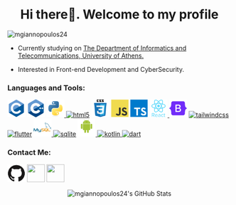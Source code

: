 <h1 align="center">Hi there👋. Welcome to my profile</h1>
<p align="left"> <img src="https://komarev.com/ghpvc/?username=mgiannopoulos24&label=Profile%20views&color=0e75b6&style=flat" alt="mgiannopoulos24" /> </p>

- Currently studying on [The Department of Informatics and Telecommunications, University of Athens.](https://www.di.uoa.gr/)

- Interested in Front-end Development and CyberSecurity.

<h3 align="left">Languages and Tools:</h3>
  <a href="https://www.cprogramming.com/" target="_blank" rel="noreferrer"><img src="https://raw.githubusercontent.com/devicons/devicon/master/icons/c/c-original.svg" alt="c" width="40" height="40"/></a> 
  <a href="https://www.w3schools.com/cpp/" target="_blank" rel="noreferrer"><img src="https://raw.githubusercontent.com/devicons/devicon/master/icons/cplusplus/cplusplus-original.svg" alt="cplusplus" width="40" height="40"/></a> 
  <a href="https://www.python.org" target="_blank" rel="noreferrer"> <img src="https://raw.githubusercontent.com/devicons/devicon/master/icons/python/python-original.svg" alt="python" width="40" height="40"/> </a>
  <a href="https://developer.mozilla.org/en-US/docs/Web/HTML" target="_blank" rel="noreferrer"><img src="https://img.icons8.com/color/48/000000/html-5--v1.png" alt="html5" width="40" height="40"/></a>
  <a href="https://www.w3schools.com/css/" target="_blank" rel="noreferrer"> <img src="https://raw.githubusercontent.com/devicons/devicon/master/icons/css3/css3-original-wordmark.svg" alt="css3" width="40" height="40"/></a>
  <a href="https://developer.mozilla.org/en-US/docs/Web/JavaScript" target="_blank" rel="noreferrer"><img src="https://raw.githubusercontent.com/devicons/devicon/master/icons/javascript/javascript-original.svg" alt="javascript" width="40" height="40"/></a>
  <a href="https://www.typescriptlang.org/" target="_blank" rel="noreferrer"><img src="https://raw.githubusercontent.com/devicons/devicon/master/icons/typescript/typescript-original.svg" alt="typescript" width="40" height="40"/></a>
  <a href="https://reactjs.org/" target="_blank" rel="noreferrer"> <img src="https://raw.githubusercontent.com/devicons/devicon/master/icons/react/react-original-wordmark.svg" alt="react" width="40" height="40"/> </a>
  <a href="https://getbootstrap.com/" target="_blank" rel="noreferrer"><img src="https://raw.githubusercontent.com/devicons/devicon/master/icons/bootstrap/bootstrap-plain.svg" alt="bootstrap" width="40" height="40"/></a>
  <a href="https://tailwindcss.com/" target="_blank" rel="noreferrer"><img src="https://www.vectorlogo.zone/logos/tailwindcss/tailwindcss-icon.svg" alt="tailwindcss" width="40" height="40"/></a>
  <a href="https://flutter.dev/" target="_blank" rel="noreferrer"><img src="https://www.vectorlogo.zone/logos/flutterio/flutterio-icon.svg" alt="flutter" width="40" height="40"/></a>
  <a href="https://www.mysql.com/" target="_blank" rel="noreferrer"> <img src="https://raw.githubusercontent.com/devicons/devicon/master/icons/mysql/mysql-original-wordmark.svg" alt="mysql" width="40" height="40"/> </a>
  <a href="https://www.sqlite.org/" target="_blank" rel="noreferrer"><img src="https://www.vectorlogo.zone/logos/sqlite/sqlite-icon.svg" alt="sqlite" width="40" height="40"/></a>
  <a href="https://developer.android.com" target="_blank" rel="noreferrer"> <img src="https://raw.githubusercontent.com/devicons/devicon/master/icons/android/android-original-wordmark.svg" alt="android" width="40" height="40"/> </a>
  <a href="https://kotlinlang.org" target="_blank" rel="noreferrer"> <img src="https://www.vectorlogo.zone/logos/kotlinlang/kotlinlang-icon.svg" alt="kotlin" width="40" height="40"/> </a> </a>
  <a href="https://dart.dev/" target="_blank" rel="noreferrer"><img src="https://www.vectorlogo.zone/logos/dartlang/dartlang-icon.svg" alt="dart" width="40" height="40"/></a>
<h3 align="left">Contact Me:</h3>
  <a href="https://github.com/mgiannopoulos24" alt="GitHub"><img src="https://raw.githubusercontent.com/devicons/devicon/master/icons/github/github-original.svg" width="40" height="40"/></a>
  <a href="mailto:itzyoboifire111@gmail.com" alt="Gmail"><img src="https://upload.wikimedia.org/wikipedia/commons/7/7e/Gmail_icon_%282020%29.svg" width="40" height="40"/></a>
  <a href="https://discordapp.com/users/DeathwishXXIV#2271" alt="Discord"><img src="https://raw.githubusercontent.com/simple-icons/simple-icons/develop/icons/discord.svg" width="40" height="40"/></a>

<p align="center">
<img src="https://github-readme-stats.vercel.app/api?username=mgiannopoulos24&show_icons=true&locale=en&token=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" alt="mgiannopoulos24's GitHub Stats" />
</p>


